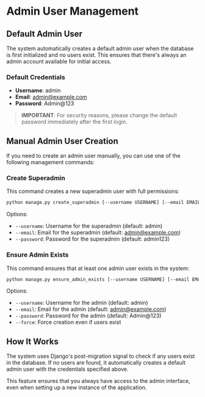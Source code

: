 # Admin User Management

## Default Admin User

The system automatically creates a default admin user when the database is first initialized and no users exist. This ensures that there's always an admin account available for initial access.

### Default Credentials

- **Username**: admin
- **Email**: admin@example.com
- **Password**: Admin@123

> **IMPORTANT**: For security reasons, please change the default password immediately after the first login.

## Manual Admin User Creation

If you need to create an admin user manually, you can use one of the following management commands:

### Create Superadmin

This command creates a new superadmin user with full permissions:

```bash
python manage.py create_superadmin [--username USERNAME] [--email EMAIL] [--password PASSWORD]
```

Options:
- `--username`: Username for the superadmin (default: admin)
- `--email`: Email for the superadmin (default: admin@example.com)
- `--password`: Password for the superadmin (default: admin123)

### Ensure Admin Exists

This command ensures that at least one admin user exists in the system:

```bash
python manage.py ensure_admin_exists [--username USERNAME] [--email EMAIL] [--password PASSWORD] [--force]
```

Options:
- `--username`: Username for the admin (default: admin)
- `--email`: Email for the admin (default: admin@example.com)
- `--password`: Password for the admin (default: Admin@123)
- `--force`: Force creation even if users exist

## How It Works

The system uses Django's post-migration signal to check if any users exist in the database. If no users are found, it automatically creates a default admin user with the credentials specified above.

This feature ensures that you always have access to the admin interface, even when setting up a new instance of the application.
